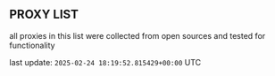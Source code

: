 ## PROXY LIST

all proxies in this list were collected from open sources and tested for functionality

last update: `2025-02-24 18:19:52.815429+00:00` UTC